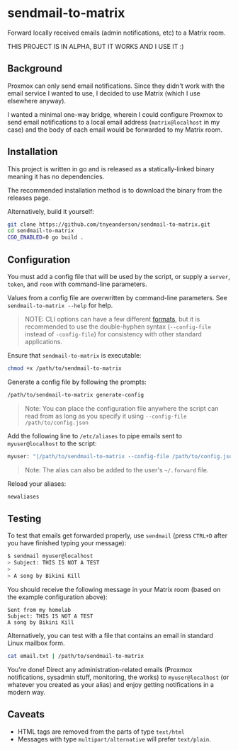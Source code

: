 # sendmail-to-matrix

Forward locally received emails (admin notifications, etc) to a Matrix room.

THIS PROJECT IS IN ALPHA, BUT IT WORKS AND I USE IT :)


## Background

Proxmox can only send email notifications. Since they didn't work with the
email service I wanted to use, I decided to use Matrix (which I use elsewhere
anyway).

I wanted a minimal one-way bridge, wherein I could configure Proxmox to send
email notifications to a local email address (`matrix@localhost` in my case)
and the body of each email would be forwarded to my Matrix room.


## Installation

This project is written in go and is released as a statically-linked binary
meaning it has no dependencies.

The recommended installation method is to download the binary from the releases
page.

Alternatively, build it yourself:
```bash
git clone https://github.com/tnyeanderson/sendmail-to-matrix.git
cd sendmail-to-matrix
CGO_ENABLED=0 go build .
```


## Configuration

You must add a config file that will be used by the script, or supply
a `server`, `token`, and `room` with command-line parameters.

Values from a config file are overwritten by command-line parameters. See
`sendmail-to-matrix --help` for help.

> NOTE: CLI options can have a few different
[formats](https://pkg.go.dev/flag#hdr-Command_line_flag_syntax), but it is
recommended to use the double-hyphen syntax (`--config-file` instead of
`-config-file`) for consistency with other standard applications.

Ensure that `sendmail-to-matrix` is executable:
```bash
chmod +x /path/to/sendmail-to-matrix
```

Generate a config file by following the prompts:
```bash
/path/to/sendmail-to-matrix generate-config
```

> Note: You can place the configuration file anywhere the script can read from
as long as you specify it using `--config-file /path/to/config.json`

Add the following line to `/etc/aliases` to pipe emails sent to
`myuser@localhost` to the script:
```bash
myuser: "|/path/to/sendmail-to-matrix --config-file /path/to/config.json"
```

> Note: The alias can also be added to the user's `~/.forward` file.

Reload your aliases:
```bash
newaliases
```


## Testing

To test that emails get forwarded properly, use `sendmail` (press `CTRL+D`
after you have finished typing your message):
```bash
$ sendmail myuser@localhost
> Subject: THIS IS NOT A TEST
>
> A song by Bikini Kill
```

You should receive the following message in your Matrix room (based on the
example configuration above):
```
Sent from my homelab
Subject: THIS IS NOT A TEST
A song by Bikini Kill
```

Alternatively, you can test with a file that contains an email in standard
Linux mailbox form.
```bash
cat email.txt | /path/to/sendmail-to-matrix
```

You're done! Direct any administration-related emails (Proxmox notifications,
sysadmin stuff, monitoring, the works) to `myuser@localhost` (or whatever you
created as your alias) and enjoy getting notifications in a modern way.


## Caveats

- HTML tags are removed from the parts of type `text/html`
- Messages with type `multipart/alternative` will prefer `text/plain`.
